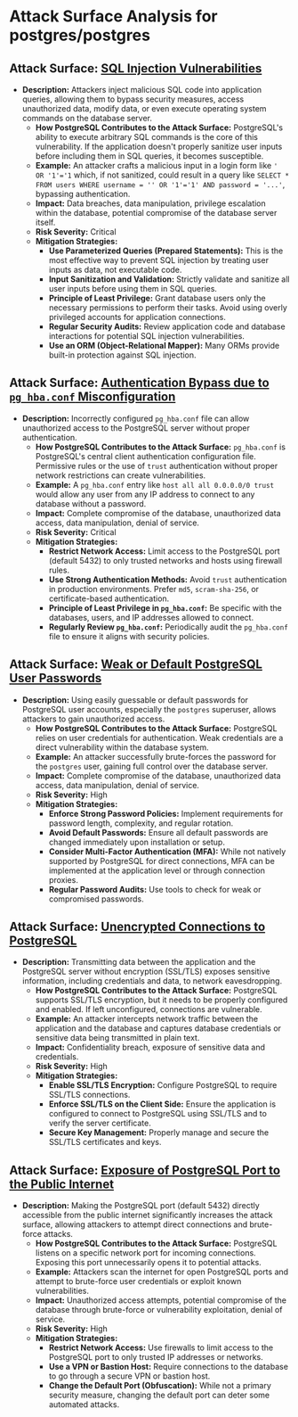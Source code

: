 # Attack Surface Analysis for postgres/postgres

## Attack Surface: [SQL Injection Vulnerabilities](./attack_surfaces/sql_injection_vulnerabilities.md)

*   **Description:** Attackers inject malicious SQL code into application queries, allowing them to bypass security measures, access unauthorized data, modify data, or even execute operating system commands on the database server.
    *   **How PostgreSQL Contributes to the Attack Surface:** PostgreSQL's ability to execute arbitrary SQL commands is the core of this vulnerability. If the application doesn't properly sanitize user inputs before including them in SQL queries, it becomes susceptible.
    *   **Example:** An attacker crafts a malicious input in a login form like `' OR '1'='1` which, if not sanitized, could result in a query like `SELECT * FROM users WHERE username = '' OR '1'='1' AND password = '...'`, bypassing authentication.
    *   **Impact:** Data breaches, data manipulation, privilege escalation within the database, potential compromise of the database server itself.
    *   **Risk Severity:** Critical
    *   **Mitigation Strategies:**
        *   **Use Parameterized Queries (Prepared Statements):** This is the most effective way to prevent SQL injection by treating user inputs as data, not executable code.
        *   **Input Sanitization and Validation:**  Strictly validate and sanitize all user inputs before using them in SQL queries.
        *   **Principle of Least Privilege:** Grant database users only the necessary permissions to perform their tasks. Avoid using overly privileged accounts for application connections.
        *   **Regular Security Audits:** Review application code and database interactions for potential SQL injection vulnerabilities.
        *   **Use an ORM (Object-Relational Mapper):** Many ORMs provide built-in protection against SQL injection.

## Attack Surface: [Authentication Bypass due to `pg_hba.conf` Misconfiguration](./attack_surfaces/authentication_bypass_due_to__pg_hba_conf__misconfiguration.md)

*   **Description:** Incorrectly configured `pg_hba.conf` file can allow unauthorized access to the PostgreSQL server without proper authentication.
    *   **How PostgreSQL Contributes to the Attack Surface:** `pg_hba.conf` is PostgreSQL's central client authentication configuration file. Permissive rules or the use of `trust` authentication without proper network restrictions can create vulnerabilities.
    *   **Example:** A `pg_hba.conf` entry like `host all all 0.0.0.0/0 trust` would allow any user from any IP address to connect to any database without a password.
    *   **Impact:** Complete compromise of the database, unauthorized data access, data manipulation, denial of service.
    *   **Risk Severity:** Critical
    *   **Mitigation Strategies:**
        *   **Restrict Network Access:**  Limit access to the PostgreSQL port (default 5432) to only trusted networks and hosts using firewall rules.
        *   **Use Strong Authentication Methods:** Avoid `trust` authentication in production environments. Prefer `md5`, `scram-sha-256`, or certificate-based authentication.
        *   **Principle of Least Privilege in `pg_hba.conf`:**  Be specific with the databases, users, and IP addresses allowed to connect.
        *   **Regularly Review `pg_hba.conf`:**  Periodically audit the `pg_hba.conf` file to ensure it aligns with security policies.

## Attack Surface: [Weak or Default PostgreSQL User Passwords](./attack_surfaces/weak_or_default_postgresql_user_passwords.md)

*   **Description:** Using easily guessable or default passwords for PostgreSQL user accounts, especially the `postgres` superuser, allows attackers to gain unauthorized access.
    *   **How PostgreSQL Contributes to the Attack Surface:** PostgreSQL relies on user credentials for authentication. Weak credentials are a direct vulnerability within the database system.
    *   **Example:** An attacker successfully brute-forces the password for the `postgres` user, gaining full control over the database server.
    *   **Impact:** Complete compromise of the database, unauthorized data access, data manipulation, denial of service.
    *   **Risk Severity:** High
    *   **Mitigation Strategies:**
        *   **Enforce Strong Password Policies:** Implement requirements for password length, complexity, and regular rotation.
        *   **Avoid Default Passwords:**  Ensure all default passwords are changed immediately upon installation or setup.
        *   **Consider Multi-Factor Authentication (MFA):** While not natively supported by PostgreSQL for direct connections, MFA can be implemented at the application level or through connection proxies.
        *   **Regular Password Audits:** Use tools to check for weak or compromised passwords.

## Attack Surface: [Unencrypted Connections to PostgreSQL](./attack_surfaces/unencrypted_connections_to_postgresql.md)

*   **Description:** Transmitting data between the application and the PostgreSQL server without encryption (SSL/TLS) exposes sensitive information, including credentials and data, to network eavesdropping.
    *   **How PostgreSQL Contributes to the Attack Surface:** PostgreSQL supports SSL/TLS encryption, but it needs to be properly configured and enabled. If left unconfigured, connections are vulnerable.
    *   **Example:** An attacker intercepts network traffic between the application and the database and captures database credentials or sensitive data being transmitted in plain text.
    *   **Impact:** Confidentiality breach, exposure of sensitive data and credentials.
    *   **Risk Severity:** High
    *   **Mitigation Strategies:**
        *   **Enable SSL/TLS Encryption:** Configure PostgreSQL to require SSL/TLS connections.
        *   **Enforce SSL/TLS on the Client Side:** Ensure the application is configured to connect to PostgreSQL using SSL/TLS and to verify the server certificate.
        *   **Secure Key Management:** Properly manage and secure the SSL/TLS certificates and keys.

## Attack Surface: [Exposure of PostgreSQL Port to the Public Internet](./attack_surfaces/exposure_of_postgresql_port_to_the_public_internet.md)

*   **Description:** Making the PostgreSQL port (default 5432) directly accessible from the public internet significantly increases the attack surface, allowing attackers to attempt direct connections and brute-force attacks.
    *   **How PostgreSQL Contributes to the Attack Surface:** PostgreSQL listens on a specific network port for incoming connections. Exposing this port unnecessarily opens it to potential attacks.
    *   **Example:** Attackers scan the internet for open PostgreSQL ports and attempt to brute-force user credentials or exploit known vulnerabilities.
    *   **Impact:** Unauthorized access attempts, potential compromise of the database through brute-force or vulnerability exploitation, denial of service.
    *   **Risk Severity:** High
    *   **Mitigation Strategies:**
        *   **Restrict Network Access:** Use firewalls to limit access to the PostgreSQL port to only trusted IP addresses or networks.
        *   **Use a VPN or Bastion Host:**  Require connections to the database to go through a secure VPN or bastion host.
        *   **Change the Default Port (Obfuscation):** While not a primary security measure, changing the default port can deter some automated attacks.


